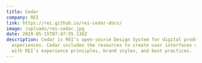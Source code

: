 ```yaml
---
title: Cedar
company: REI
link: https://rei.github.io/rei-cedar-docs/
image: /uploads/rei-cedar.jpg
date: 2020-05-15T07:47:55.136Z
description: Cedar is REI’s open-source Design System for digital products and
  experiences. Cedar includes the resources to create user interfaces consistent
  with REI’s experience principles, brand styles, and best practices.
---
```

